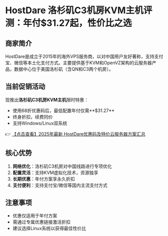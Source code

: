 # HostDare 洛杉矶C3机房KVM主机评测：年付$31.27起，性价比之选

## 商家简介
HostDare是成立于2015年的海外VPS服务商，以对中国用户友好著称，支持支付宝、微信等本土化支付方式。主要提供基于KVM和OpenVZ架构的云服务器产品，数据中心位于美国洛杉矶（含QN和C3两个机房）。

## 当前促销活动
现推出**洛杉矶C3机房KVM主机**限时特惠：
- 使用68折优惠码后，最低配置年付仅需**$31.27**
- 终身折扣，续费同价
- 支持Windows/Linux双系统

👉 [【点击查看】2025年最新 HostDare优惠码及特价云服务器方案汇总](https://bit.ly/hostdare)

## 核心优势
1. **网络优化**：洛杉矶C3机房对中国线路进行专项优化
2. **配置灵活**：支持KVM虚拟化技术，资源独享
3. **长期优惠**：年付方案享永久折扣
4. **支付便利**：支持支付宝/微信等国内主流支付方式

## 注意事项
- 优惠仅适用于年付方案
- 需通过专属优惠链接激活折扣
- 建议选择Linux系统以获得最佳性价比